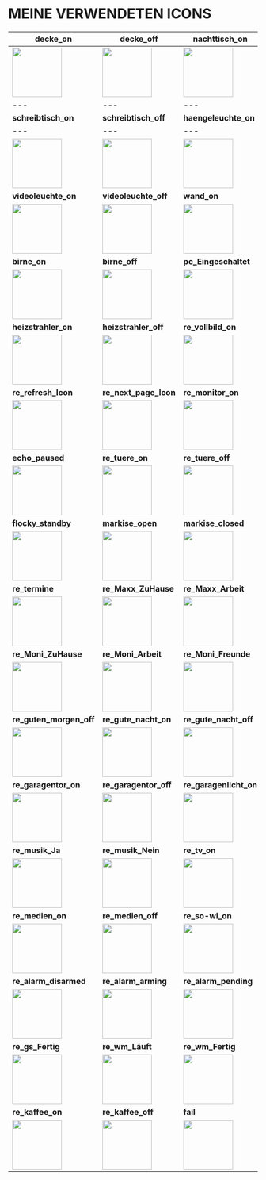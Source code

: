 # MEINE VERWENDETEN ICONS

| **decke_on** | **decke_off** | **nachttisch_on** | **nachttisch_off** | **spot_on** | **spot_off** |
| --- | --- | --- | --- | --- | --- |
| <img src="/../main/01_Haupt-Dashboard/D_Icons/button_decke_on.png" width="100"> | <img src="/../main/01_Haupt-Dashboard/D_Icons/button_decke_off.png" width="100"> | <img src="/../main/01_Haupt-Dashboard/D_Icons/button_nachttisch_on.png" width="100"> | <img src="/../main/01_Haupt-Dashboard/D_Icons/button_nachttisch_off.png" width="100"> | <img src="/../main/01_Haupt-Dashboard/D_Icons/button_spot_on.png" width="100"> | <img src="/../main/01_Haupt-Dashboard/D_Icons/button_spot_off.png" width="100"> |
| --- | --- | --- | --- | --- | --- |
| **schreibtisch_on** | **schreibtisch_off** | **haengeleuchte_on** | **haengeleuchte_on** | **onair_on** | **onair_off** |
| --- | --- | --- | --- | --- | --- |
| <img src="/../main/01_Haupt-Dashboard/D_Icons/button_schreibtisch_on.png" width="100"> | <img src="/../main/01_Haupt-Dashboard/D_Icons/button_schreibtisch_off.png" width="100"> | <img src="/../main/01_Haupt-Dashboard/D_Icons/button_haengeleuchte_on.png" width="100"> | <img src="/../main/01_Haupt-Dashboard/D_Icons/button_haengeleuchte_on.png" width="100"> | <img src="/../main/01_Haupt-Dashboard/D_Icons/button_onair_on.png" width="100"> | <img src="/../main/01_Haupt-Dashboard/D_Icons/button_onair_off.png" width="100"> |
| **videoleuchte_on** | **videoleuchte_off** | **wand_on** | **wand_off** | **led_on** | **led_off** |
| <img src="/../main/01_Haupt-Dashboard/D_Icons/button_videoleuchte_on.png" width="100"> | <img src="/../main/01_Haupt-Dashboard/D_Icons/button_videoleuchte_off.png" width="100"> | <img src="/../main/01_Haupt-Dashboard/D_Icons/button_wand_on.png" width="100"> | <img src="/../main/01_Haupt-Dashboard/D_Icons/button_wand_off.png" width="100"> | <img src="/../main/01_Haupt-Dashboard/D_Icons/button_led_on.png" width="100"> | <img src="/../main/01_Haupt-Dashboard/D_Icons/button_led_off.png" width="100"> |
| **birne_on** | **birne_off** | **pc_Eingeschaltet** | **pc_Ausgeschaltet** | **ventilator_on** | **ventilator_off** |
| <img src="/../main/01_Haupt-Dashboard/D_Icons/button_birne_on.png" width="100"> | <img src="/../main/01_Haupt-Dashboard/D_Icons/button_birne_off.png" width="100"> | <img src="/../main/01_Haupt-Dashboard/D_Icons/button_pc_Eingeschaltet.png" width="100"> | <img src="/../main/01_Haupt-Dashboard/D_Icons/button_pc_Ausgeschaltet.png" width="100"> | <img src="/../main/01_Haupt-Dashboard/D_Icons/button_ventilator_on.png" width="100"> | <img src="/../main/01_Haupt-Dashboard/D_Icons/button_ventilator_off.png" width="100"> |
| **heizstrahler_on** | **heizstrahler_off** | **re_vollbild_on** | **re_vollbild_off** | **re_effekt_on** | **re_effekt_off** |
| <img src="/../main/01_Haupt-Dashboard/D_Icons/button_heizstrahler_on.png" width="100"> | <img src="/../main/01_Haupt-Dashboard/D_Icons/button_heizstrahler_off.png" width="100"> | <img src="/../main/01_Haupt-Dashboard/D_Icons/button_re_vollbild_on.png" width="100"> | <img src="/../main/01_Haupt-Dashboard/D_Icons/button_re_vollbild_off.png" width="100"> | <img src="/../main/01_Haupt-Dashboard/D_Icons/button_re_effekt_on.png" width="100"> | <img src="/../main/01_Haupt-Dashboard/D_Icons/button_re_effekt_off.png" width="100"> |
| **re_refresh_Icon** | **re_next_page_Icon** | **re_monitor_on** | **re_monitor_off** | **re_youtube_Icon** | **echo_playing** |
| <img src="/../main/01_Haupt-Dashboard/D_Icons/button_re_refresh_Icon.png" width="100"> | <img src="/../main/01_Haupt-Dashboard/D_Icons/button_re_next_page_Icon.png" width="100"> | <img src="/../main/01_Haupt-Dashboard/D_Icons/button_re_monitor_on.png" width="100"> | <img src="/../main/01_Haupt-Dashboard/D_Icons/button_re_monitor_off.png" width="100"> | <img src="/../main/01_Haupt-Dashboard/D_Icons/button_re_youtube_Icon.png" width="100"> | <img src="/../main/01_Haupt-Dashboard/D_Icons/button_echo_playing.png" width="100"> |
| **echo_paused** | **re_tuere_on** | **re_tuere_off** | **flocky_cleaning** | **flocky_docked** | **flocky_returning** |
| <img src="/../main/01_Haupt-Dashboard/D_Icons/button_echo_paused.png" width="100"> | <img src="/../main/01_Haupt-Dashboard/D_Icons/button_re_tuere_on.png" width="100"> | <img src="/../main/01_Haupt-Dashboard/D_Icons/button_re_tuere_off.png" width="100"> | <img src="/../main/01_Haupt-Dashboard/D_Icons/button_flocky_cleaning.png" width="100"> | <img src="/../main/01_Haupt-Dashboard/D_Icons/button_flocky_docked.png" width="100"> | <img src="/../main/01_Haupt-Dashboard/D_Icons/button_flocky_returning.png" width="100"> |
| **flocky_standby** | **markise_open** | **markise_closed** | **re_rollladen_open** | **re_rollladen_closed** | **re_birthday** |
| <img src="/../main/01_Haupt-Dashboard/D_Icons/button_flocky_standby.png" width="100"> | <img src="/../main/01_Haupt-Dashboard/D_Icons/button_markise_open.png" width="100"> | <img src="/../main/01_Haupt-Dashboard/D_Icons/button_markise_closed.png" width="100"> | <img src="/../main/01_Haupt-Dashboard/D_Icons/button_re_rollladen_open.png" width="100"> | <img src="/../main/01_Haupt-Dashboard/D_Icons/button_re_rollladen_closed.png" width="100"> | <img src="/../main/01_Haupt-Dashboard/D_Icons/button_re_birthday.png" width="100"> |
| **re_termine** | **re_Maxx_ZuHause** | **re_Maxx_Arbeit** | **re_Maxx_Freunde** | **re_Maxx_Familie** | **re_Maxx_Unterwegs** |
| <img src="/../main/01_Haupt-Dashboard/D_Icons/button_re_termine.png" width="100"> | <img src="/../main/01_Haupt-Dashboard/D_Icons/button_re_Maxx_ZuHause.png" width="100"> | <img src="/../main/01_Haupt-Dashboard/D_Icons/button_re_Maxx_Arbeit.png" width="100"> | <img src="/../main/01_Haupt-Dashboard/D_Icons/button_re_Maxx_Freunde.png" width="100"> | <img src="/../main/01_Haupt-Dashboard/D_Icons/button_re_Maxx_Familie.png" width="100"> | <img src="/../main/01_Haupt-Dashboard/D_Icons/button_re_Maxx_Unterwegs.png" width="100"> |
| **re_Moni_ZuHause** | **re_Moni_Arbeit** | **re_Moni_Freunde** | **re_Moni_Familie** | **re_Moni_Unterwegs** | **re_guten_morgen_on** |
| <img src="/../main/01_Haupt-Dashboard/D_Icons/button_re_Moni_ZuHause.png" width="100"> | <img src="/../main/01_Haupt-Dashboard/D_Icons/button_re_Moni_Arbeit.png" width="100"> | <img src="/../main/01_Haupt-Dashboard/D_Icons/button_re_Moni_Freunde.png" width="100"> | <img src="/../main/01_Haupt-Dashboard/D_Icons/button_re_Moni_Familie.png" width="100"> | <img src="/../main/01_Haupt-Dashboard/D_Icons/button_re_Moni_Unterwegs.png" width="100"> | <img src="/../main/01_Haupt-Dashboard/D_Icons/button_re_guten_morgen_on.png" width="100"> |
| **re_guten_morgen_off** | **re_gute_nacht_on** | **re_gute_nacht_off** | **re_Maxx_Walking** | **re_Maxx_Running** | **re_Maxx_Strava** |
| <img src="/../main/01_Haupt-Dashboard/D_Icons/button_re_guten_morgen_off.png" width="100"> | <img src="/../main/01_Haupt-Dashboard/D_Icons/button_re_gute_nacht_on.png" width="100"> | <img src="/../main/01_Haupt-Dashboard/D_Icons/button_re_gute_nacht_off.png" width="100"> | <img src="/../main/01_Haupt-Dashboard/D_Icons/button_re_Maxx_Walking.png" width="100"> | <img src="/../main/01_Haupt-Dashboard/D_Icons/button_re_Maxx_Running.png" width="100"> | <img src="/../main/01_Haupt-Dashboard/D_Icons/button_re_Maxx_Strava.png" width="100"> |
| **re_garagentor_on** | **re_garagentor_off** | **re_garagenlicht_on** | **re_garagenlicht_off** | **re_energy_Icon** | **re_dnd_Icon** |
| <img src="/../main/01_Haupt-Dashboard/D_Icons/button_re_garagentor_on.png" width="100"> | <img src="/../main/01_Haupt-Dashboard/D_Icons/button_re_garagentor_off.png" width="100"> | <img src="/../main/01_Haupt-Dashboard/D_Icons/button_re_garagenlicht_on.png" width="100"> | <img src="/../main/01_Haupt-Dashboard/D_Icons/button_re_garagenlicht_off.png" width="100"> | <img src="/../main/01_Haupt-Dashboard/D_Icons/button_re_energy_Icon.png" width="100"> | <img src="/../main/01_Haupt-Dashboard/D_Icons/button_re_dnd_Icon.png" width="100"> |
| **re_musik_Ja** | **re_musik_Nein** | **re_tv_on** | **re_tv_off** | **re_playstation_on** | **re_playstation_off** |
| <img src="/../main/01_Haupt-Dashboard/D_Icons/button_re_musik_Ja.png" width="100"> | <img src="/../main/01_Haupt-Dashboard/D_Icons/button_re_musik_Nein.png" width="100"> | <img src="/../main/01_Haupt-Dashboard/D_Icons/button_re_tv_on.png" width="100"> | <img src="/../main/01_Haupt-Dashboard/D_Icons/button_re_tv_off.png" width="100"> | <img src="/../main/01_Haupt-Dashboard/D_Icons/button_re_playstation_on.png" width="100"> | <img src="/../main/01_Haupt-Dashboard/D_Icons/button_re_playstation_off.png" width="100"> |
| **re_medien_on** | **re_medien_off** | **re_so-wi_on** | **re_so-wi_off** | **re_heizung_on** | **re_heizung_off** |
| <img src="/../main/01_Haupt-Dashboard/D_Icons/button_re_medien_on.png" width="100"> | <img src="/../main/01_Haupt-Dashboard/D_Icons/button_re_medien_off.png" width="100"> | <img src="/../main/01_Haupt-Dashboard/D_Icons/button_re_so-wi_on.png" width="100"> | <img src="/../main/01_Haupt-Dashboard/D_Icons/button_re_so-wi_off.png" width="100"> | <img src="/../main/01_Haupt-Dashboard/D_Icons/button_re_heizung_on.png" width="100"> | <img src="/../main/01_Haupt-Dashboard/D_Icons/button_re_heizung_off.png" width="100"> |
| **re_alarm_disarmed** | **re_alarm_arming** | **re_alarm_pending** | **re_alarm_triggered** | **re_alarm_armed_away** | **re_gs_Läuft** |
| <img src="/../main/01_Haupt-Dashboard/D_Icons/button_re_alarm_disarmed.png" width="100"> | <img src="/../main/01_Haupt-Dashboard/D_Icons/button_re_alarm_arming.png" width="100"> | <img src="/../main/01_Haupt-Dashboard/D_Icons/button_re_alarm_pending.png" width="100"> | <img src="/../main/01_Haupt-Dashboard/D_Icons/button_re_alarm_triggered.png" width="100"> | <img src="/../main/01_Haupt-Dashboard/D_Icons/button_re_alarm_armed_away.png" width="100"> | <img src="/../main/01_Haupt-Dashboard/D_Icons/button_re_gs_Läuft.png" width="100"> |
| **re_gs_Fertig** | **re_wm_Läuft** | **re_wm_Fertig** | **re_tr_Läuft** | **re_tr_Fertig** | **re_kalender_on** |
| <img src="/../main/01_Haupt-Dashboard/D_Icons/button_re_gs_Fertig.png" width="100"> | <img src="/../main/01_Haupt-Dashboard/D_Icons/button_re_wm_Läuft.png" width="100"> | <img src="/../main/01_Haupt-Dashboard/D_Icons/button_re_wm_Fertig.png" width="100"> | <img src="/../main/01_Haupt-Dashboard/D_Icons/button_re_tr_Läuft.png" width="100"> | <img src="/../main/01_Haupt-Dashboard/D_Icons/button_re_tr_Fertig.png" width="100"> | <img src="/../main/01_Haupt-Dashboard/D_Icons/button_re_kalender_on.png" width="100"> |
| **re_kaffee_on** | **re_kaffee_off** | **fail** |
| <img src="/../main/01_Haupt-Dashboard/D_Icons/button_re_kaffee_on.png" width="100"> | <img src="/../main/01_Haupt-Dashboard/D_Icons/button_re_kaffee_off.png" width="100"> | <img src="/../main/01_Haupt-Dashboard/D_Icons/button_fail.png" width="100"> |

